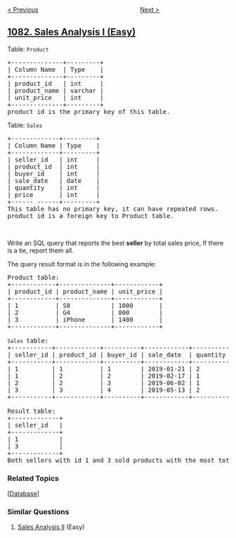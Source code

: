 <!--|This file generated by command(leetcode description); DO NOT EDIT.    |-->
<!--+----------------------------------------------------------------------+-->
<!--|@author    openset <openset.wang@gmail.com>                           |-->
<!--|@link      https://github.com/openset                                 |-->
<!--|@home      https://github.com/openset/leetcode                        |-->
<!--+----------------------------------------------------------------------+-->

[< Previous](../smallest-subsequence-of-distinct-characters "Smallest Subsequence of Distinct Characters")
　　　　　　　　　　　　　　　　
[Next >](../sales-analysis-ii "Sales Analysis II")

## [1082. Sales Analysis I (Easy)](https://leetcode.com/problems/sales-analysis-i "销售分析 I ")

<p>Table:&nbsp;<code>Product</code></p>

<pre>
+--------------+---------+
| Column Name  | Type    |
+--------------+---------+
| product_id   | int     |
| product_name | varchar |
| unit_price   | int     |
+--------------+---------+
product_id is the primary key of this table.
</pre>

<p>Table:&nbsp;<code>Sales</code></p>

<pre>
+-------------+---------+
| Column Name | Type    |
+-------------+---------+
| seller_id   | int     |
| product_id  | int     |
| buyer_id    | int     |
| sale_date   | date    |
| quantity    | int     |
| price       | int     |
+------ ------+---------+
This table has no primary key, it can have repeated rows.
product_id is a foreign key to Product table.
</pre>

<p>&nbsp;</p>

<p>Write an SQL query that reports the best&nbsp;<strong>seller</strong>&nbsp;by total sales price, If there is a tie, report them all.</p>

<p>The query result format is in the following example:</p>

<pre>
Product table:
+------------+--------------+------------+
| product_id | product_name | unit_price |
+------------+--------------+------------+
| 1          | S8           | 1000       |
| 2          | G4           | 800        |
| 3          | iPhone       | 1400       |
+------------+--------------+------------+

<code>Sales </code>table:
+-----------+------------+----------+------------+----------+-------+
| seller_id | product_id | buyer_id | sale_date  | quantity | price |
+-----------+------------+----------+------------+----------+-------+
| 1         | 1          | 1        | 2019-01-21 | 2        | 2000  |
| 1         | 2          | 2        | 2019-02-17 | 1        | 800   |
| 2         | 2          | 3        | 2019-06-02 | 1        | 800   |
| 3         | 3          | 4        | 2019-05-13 | 2        | 2800  |
+-----------+------------+----------+------------+----------+-------+

Result table:
+-------------+
| seller_id   |
+-------------+
| 1           |
| 3           |
+-------------+
Both sellers with id 1 and 3 sold products with the most total price of 2800.</pre>

### Related Topics
  [[Database](../../tag/database/README.md)]

### Similar Questions
  1. [Sales Analysis II](../sales-analysis-ii) (Easy)
